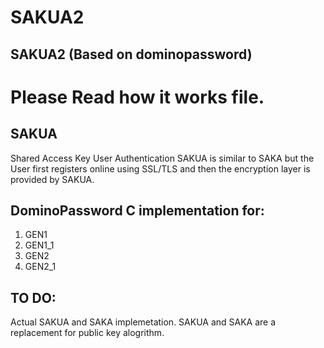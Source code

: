 # SAKUA2
## SAKUA2 (Based on dominopassword)

# Please Read how it works file.

SAKUA
-----
Shared Access Key User Authentication
SAKUA is similar to SAKA but the User first registers online using SSL/TLS and then the encryption layer is provided by SAKUA.

DominoPassword C implementation for:
------------------------------------
1. GEN1
2. GEN1_1
3. GEN2
4. GEN2_1

TO DO:
------
Actual SAKUA and SAKA implemetation. SAKUA and SAKA are a replacement for public key alogrithm.
